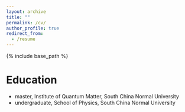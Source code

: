 ```yaml
---
layout: archive
title: ""
permalink: /cv/
author_profile: true
redirect_from:
  - /resume
---
```


{% include base_path %}

Education
======
* master, Institute of Quantum Matter, South China Normal University
* undergraduate, School of Physics, South China Normal University

